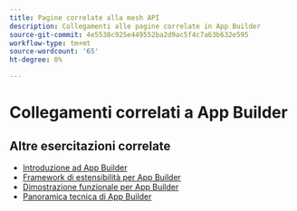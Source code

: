```yaml
---
title: Pagine correlate alla mesh API
description: Collegamenti alle pagine correlate in App Builder
source-git-commit: 4e5538c925e449552ba2d9ac5f4c7a63b632e595
workflow-type: tm+mt
source-wordcount: '65'
ht-degree: 0%

---
```


# Collegamenti correlati a App Builder

## Altre esercitazioni correlate

* [Introduzione ad App Builder](https://experienceleague.adobe.com/docs/commerce-learn/tutorials/adobe-developer-app-builder/introduction-to-app-builder.md)
* [Framework di estensibilità per App Builder](https://experienceleague.adobe.com/docs/commerce-learn/tutorials/adobe-developer-app-builder/extensibility-framework-commerce-eventing.md)
* [Dimostrazione funzionale per App Builder](https://experienceleague.adobe.com/docs/commerce-learn/tutorials/adobe-developer-app-builder/app-builder-functional-demonstration.md)
* [Panoramica tecnica di App Builder](https://experienceleague.adobe.com/docs/commerce-learn/tutorials/adobe-developer-app-builder/app-builder-technical-overview.md)
